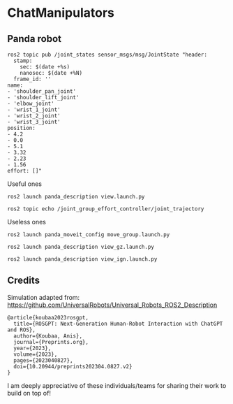 # ChatManipulators


## Panda robot

```
ros2 topic pub /joint_states sensor_msgs/msg/JointState "header:
  stamp:
    sec: $(date +%s)
    nanosec: $(date +%N)
  frame_id: ''
name:
- 'shoulder_pan_joint'
- 'shoulder_lift_joint'
- 'elbow_joint'
- 'wrist_1_joint'
- 'wrist_2_joint'
- 'wrist_3_joint'
position:
- 4.2
- 0.0
- 5.1
- 3.32
- 2.23
- 1.56
effort: []"

```

Useful ones

```
ros2 launch panda_description view.launch.py 

```

```
ros2 topic echo /joint_group_effort_controller/joint_trajectory 

```


Useless ones

```
ros2 launch panda_moveit_config move_group.launch.py 

```

```
ros2 launch panda_description view_gz.launch.py
```

```
ros2 launch panda_description view_ign.launch.py
```

## Credits
Simulation adapted from: https://github.com/UniversalRobots/Universal_Robots_ROS2_Description

```
@article{koubaa2023rosgpt,
  title={ROSGPT: Next-Generation Human-Robot Interaction with ChatGPT and ROS},
  author={Koubaa, Anis},
  journal={Preprints.org},
  year={2023},
  volume={2023},
  pages={2023040827},
  doi={10.20944/preprints202304.0827.v2}
}

```
I am deeply appreciative of these individuals/teams for sharing their work to build on top of!
